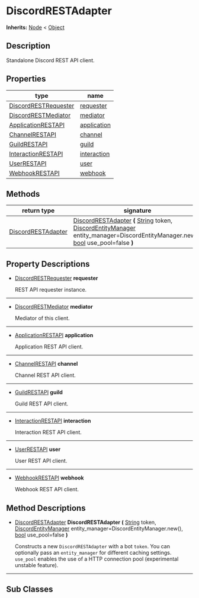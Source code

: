   
# DiscordRESTAdapter
  
**Inherits:** [Node](https://docs.godotengine.org/en/3.5/classes/class_node.html) < [Object](https://docs.godotengine.org/en/3.5/classes/class_object.html)  
  
  
## Description
  
Standalone Discord REST API client.  
  
## Properties
  
| type                                                    | name                                 |
|---------------------------------------------------------|--------------------------------------|
| [DiscordRESTRequester](./class_discordrestrequester.md) | [requester](#property-requester)     |
| [DiscordRESTMediator](./class_discordrestmediator.md)   | [mediator](#property-mediator)       |
| [ApplicationRESTAPI](./class_applicationrestapi.md)     | [application](#property-application) |
| [ChannelRESTAPI](./class_channelrestapi.md)             | [channel](#property-channel)         |
| [GuildRESTAPI](./class_guildrestapi.md)                 | [guild](#property-guild)             |
| [InteractionRESTAPI](./class_interactionrestapi.md)     | [interaction](#property-interaction) |
| [UserRESTAPI](./class_userrestapi.md)                   | [user](#property-user)               |
| [WebhookRESTAPI](./class_webhookrestapi.md)             | [webhook](#property-webhook)         |  
  
## Methods
  
| return type                                         | signature                                                                                                                                                                                                                                                                                                                           |
|-----------------------------------------------------|-------------------------------------------------------------------------------------------------------------------------------------------------------------------------------------------------------------------------------------------------------------------------------------------------------------------------------------|
| [DiscordRESTAdapter](./class_discordrestadapter.md) | [DiscordRESTAdapter](#method-DiscordRESTAdapter) **(** [String](https://docs.godotengine.org/en/3.5/classes/class_string.html) token, [DiscordEntityManager](./class_discordentitymanager.md) entity\_manager=DiscordEntityManager.new(), [bool](https://docs.godotengine.org/en/3.5/classes/class_bool.html) use\_pool=false **)** |  
  
## Property Descriptions
  
- <a name="property-requester"></a>[DiscordRESTRequester](./class_discordrestrequester.md) **requester**  
  
	REST API requester instance.  
________________

- <a name="property-mediator"></a>[DiscordRESTMediator](./class_discordrestmediator.md) **mediator**  
  
	Mediator of this client.  
________________

- <a name="property-application"></a>[ApplicationRESTAPI](./class_applicationrestapi.md) **application**  
  
	Application REST API client.  
________________

- <a name="property-channel"></a>[ChannelRESTAPI](./class_channelrestapi.md) **channel**  
  
	Channel REST API client.  
________________

- <a name="property-guild"></a>[GuildRESTAPI](./class_guildrestapi.md) **guild**  
  
	Guild REST API client.  
________________

- <a name="property-interaction"></a>[InteractionRESTAPI](./class_interactionrestapi.md) **interaction**  
  
	Interaction REST API client.  
________________

- <a name="property-user"></a>[UserRESTAPI](./class_userrestapi.md) **user**  
  
	User REST API client.  
________________

- <a name="property-webhook"></a>[WebhookRESTAPI](./class_webhookrestapi.md) **webhook**  
  
	Webhook REST API client.
  
  
## Method Descriptions
  
- <a name="method-DiscordRESTAdapter"></a>[DiscordRESTAdapter](./class_discordrestadapter.md) **DiscordRESTAdapter** **(** [String](https://docs.godotengine.org/en/3.5/classes/class_string.html) token, [DiscordEntityManager](./class_discordentitymanager.md) entity\_manager=DiscordEntityManager.new(), [bool](https://docs.godotengine.org/en/3.5/classes/class_bool.html) use\_pool=false **)**  
  
	Constructs a new `DiscordRESTAdapter` with a bot `token`. You can optionally
	pass an `entity_manager` for different caching settings. `use_pool` enables
	the use of a HTTP connection pool (experimental unstable feature).  
________________

  
  
## Sub Classes
  
